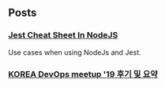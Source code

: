 ## Posts
### [Jest Cheat Sheet In NodeJS](https://blog.bundles.dev/posts/20200820-jest-cheat-sheet-in-nodejs)
Use cases when using NodeJs and Jest.
### [KOREA DevOps meetup '19 후기 및 요약](https://blog.bundles.dev/posts/20190608-korea-devops-meetup-19-후기-및-요약)

